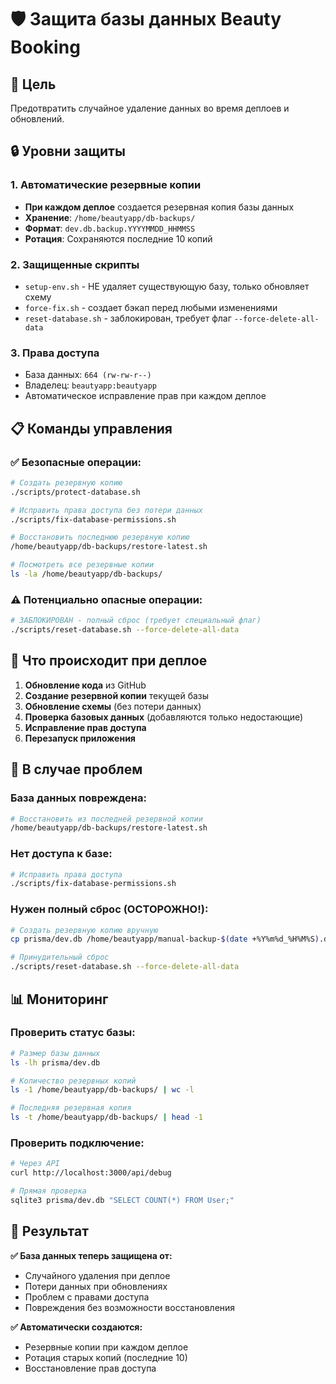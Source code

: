 # 🛡️ Защита базы данных Beauty Booking

## 🎯 Цель
Предотвратить случайное удаление данных во время деплоев и обновлений.

## 🔒 Уровни защиты

### 1. **Автоматические резервные копии**
- **При каждом деплое** создается резервная копия базы данных
- **Хранение**: `/home/beautyapp/db-backups/`
- **Формат**: `dev.db.backup.YYYYMMDD_HHMMSS`
- **Ротация**: Сохраняются последние 10 копий

### 2. **Защищенные скрипты**
- `setup-env.sh` - НЕ удаляет существующую базу, только обновляет схему
- `force-fix.sh` - создает бэкап перед любыми изменениями  
- `reset-database.sh` - заблокирован, требует флаг `--force-delete-all-data`

### 3. **Права доступа**
- База данных: `664 (rw-rw-r--)`
- Владелец: `beautyapp:beautyapp`
- Автоматическое исправление прав при каждом деплое

## 📋 Команды управления

### ✅ Безопасные операции:
```bash
# Создать резервную копию
./scripts/protect-database.sh

# Исправить права доступа без потери данных
./scripts/fix-database-permissions.sh

# Восстановить последнюю резервную копию
/home/beautyapp/db-backups/restore-latest.sh

# Посмотреть все резервные копии
ls -la /home/beautyapp/db-backups/
```

### ⚠️ Потенциально опасные операции:
```bash
# ЗАБЛОКИРОВАН - полный сброс (требует специальный флаг)
./scripts/reset-database.sh --force-delete-all-data
```

## 🔄 Что происходит при деплое

1. **Обновление кода** из GitHub
2. **Создание резервной копии** текущей базы
3. **Обновление схемы** (без потери данных)
4. **Проверка базовых данных** (добавляются только недостающие)
5. **Исправление прав доступа**
6. **Перезапуск приложения**

## 🚨 В случае проблем

### База данных повреждена:
```bash
# Восстановить из последней резервной копии
/home/beautyapp/db-backups/restore-latest.sh
```

### Нет доступа к базе:
```bash
# Исправить права доступа
./scripts/fix-database-permissions.sh
```

### Нужен полный сброс (ОСТОРОЖНО!):
```bash
# Создать резервную копию вручную
cp prisma/dev.db /home/beautyapp/manual-backup-$(date +%Y%m%d_%H%M%S).db

# Принудительный сброс
./scripts/reset-database.sh --force-delete-all-data
```

## 📊 Мониторинг

### Проверить статус базы:
```bash
# Размер базы данных
ls -lh prisma/dev.db

# Количество резервных копий
ls -1 /home/beautyapp/db-backups/ | wc -l

# Последняя резервная копия
ls -t /home/beautyapp/db-backups/ | head -1
```

### Проверить подключение:
```bash
# Через API
curl http://localhost:3000/api/debug

# Прямая проверка
sqlite3 prisma/dev.db "SELECT COUNT(*) FROM User;"
```

## 🎉 Результат

**✅ База данных теперь защищена от:**
- Случайного удаления при деплое
- Потери данных при обновлениях
- Проблем с правами доступа
- Повреждения без возможности восстановления

**✅ Автоматически создаются:**
- Резервные копии при каждом деплое
- Ротация старых копий (последние 10)
- Восстановление прав доступа
